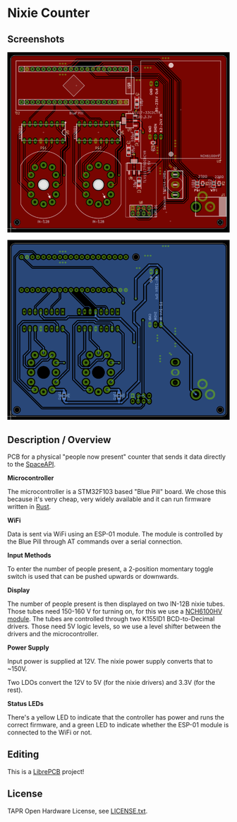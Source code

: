 # Nixie Counter

## Screenshots

![Top](output/v1.1/screenshot-top.png)

![Bottom](output/v1.1/screenshot-bot.png)

## Description / Overview

PCB for a physical "people now present" counter that sends it data directly to
the [SpaceAPI](https://spaceapi.io/).

**Microcontroller**

The microcontroller is a STM32F103 based "Blue Pill" board. We chose this
because it's very cheap, very widely available and it can run firmware written
in [Rust](https://www.rust-lang.org/).

**WiFi**

Data is sent via WiFi using an ESP-01 module. The module is controlled by the
Blue Pill through AT commands over a serial connection.

**Input Methods**

To enter the number of people present, a 2-position momentary toggle switch is
used that can be pushed upwards or downwards.

**Display**

The number of people present is then displayed on two IN-12B nixie tubes. Those
tubes need 150-160 V for turning on, for this we use a [NCH6100HV
module](https://www.nixie.ai/nch6100hv/). The tubes are controlled through two
K155ID1 BCD-to-Decimal drivers. Those need 5V logic levels, so we use a level
shifter between the drivers and the microcontroller.

**Power Supply**

Input power is supplied at 12V. The nixie power supply converts that to ~150V.

Two LDOs convert the 12V to 5V (for the nixie drivers) and 3.3V (for the rest).

**Status LEDs**

There's a yellow LED to indicate that the controller has power and runs the
correct firmware, and a green LED to indicate whether the ESP-01 module is
connected to the WiFi or not.

## Editing

This is a [LibrePCB](https://librepcb.org) project!

## License

TAPR Open Hardware License, see [LICENSE.txt](LICENSE.txt).
